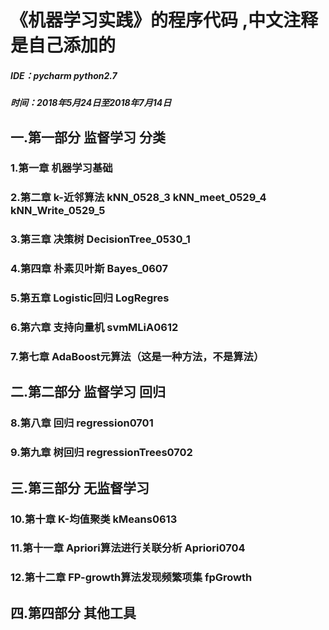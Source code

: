 # 《机器学习实践》的程序代码 ,中文注释是自己添加的
##### IDE：pycharm  python2.7
##### 时间：2018年5月24日至2018年7月14日<dr>
  
## 一.第一部分 监督学习 分类
### 1.第一章 机器学习基础
### 2.第二章 k-近邻算法  kNN_0528_3 kNN_meet_0529_4 kNN_Write_0529_5
### 3.第三章 决策树  DecisionTree_0530_1
### 4.第四章 朴素贝叶斯 Bayes_0607
### 5.第五章 Logistic回归 LogRegres
### 6.第六章 支持向量机 svmMLiA0612
### 7.第七章 AdaBoost元算法（这是一种方法，不是算法）
## 二.第二部分 监督学习 回归
### 8.第八章 回归 regression0701
### 9.第九章 树回归 regressionTrees0702
## 三.第三部分 无监督学习
### 10.第十章 K-均值聚类 kMeans0613
### 11.第十一章 Apriori算法进行关联分析 Apriori0704
### 12.第十二章 FP-growth算法发现频繁项集 fpGrowth
## 四.第四部分 其他工具
